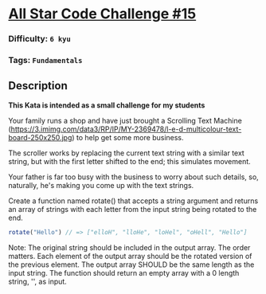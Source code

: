 # [All Star Code Challenge #15](https://www.codewars.com/kata/586560a639c5ab3a260000f3)

### Difficulty: `6 kyu`

### Tags: `Fundamentals`

## Description

**This Kata is intended as a small challenge for my students**

Your family runs a shop and have just brought a Scrolling Text Machine (https://3.imimg.com/data3/RP/IP/MY-2369478/l-e-d-multicolour-text-board-250x250.jpg) to help get some more business.

The scroller works by replacing the current text string with a similar text string, but with the first letter shifted to the end; this simulates movement.

Your father is far too busy with the business to worry about such details, so, naturally, he's making you come up with the text strings.

Create a function named rotate() that accepts a string argument and returns an array of strings with each letter from the input string being rotated to the end.

```js
rotate("Hello") // => ["elloH", "lloHe", "loHel", "oHell", "Hello"]
```

Note: The original string should be included in the output array. The order matters. Each element of the output array should be the rotated version of the previous element. The output array SHOULD be the same length as the input string. The function should return an empty array with a 0 length string, '', as input.